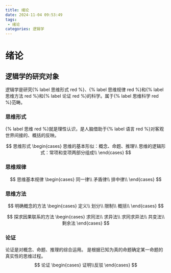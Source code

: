 ```yaml
---
title: 绪论
date: 2024-11-04 09:53:49
tags: 
 - 绪论
categories: 逻辑学
---
```

# 绪论
## 逻辑学的研究对象
逻辑学是研究{% label 思维形式 red %}、{% label 思维规律 red %}和{% label 思维方法 red %}和{% label 论证 red %}的科学。属于{% label 思维科学 red %}范畴。

### 思维形式
{% label 思维 red %}就是理性认识，是人脑借助于{% label 语言 red %}对客观世界间接的、概括的反映。

$$
思维形式
\begin{cases}
思维的基本形似：概念、命题、推理\\
思维的逻辑形式：常项和变项两部分组成\\
\end{cases}
$$

<!-- $$
\left.
\begin{array}{l}
第一行 \\
第二行 \\
第三行
\end{array}
\right\}
$$ -->
<!-- 
$$
\begin{Bmatrix}ok \\ hello \end{Bmatrix}
$$ -->

### 思维规律
$$
思维基本规律
\begin{cases}
同一律\\
矛盾律\\
排中律\\
\end{cases}
$$

### 思维方法
$$
明确概念的方法
\begin{cases}
定义\\
划分\\
限制\\
概括\\
\end{cases}
$$

$$
探求因果联系的方法
\begin{cases}
求同法\\
求异法\\
求同求异法\\
共变法\\
剩余法
\end{cases}
$$

### 论证
论证是对概念、命题、推理的综合运用。
是根据已知为真的命题确定某一命题的真实性的思维过程。
$$
论证
\begin{cases}
证明\\反驳
\end{cases}
$$